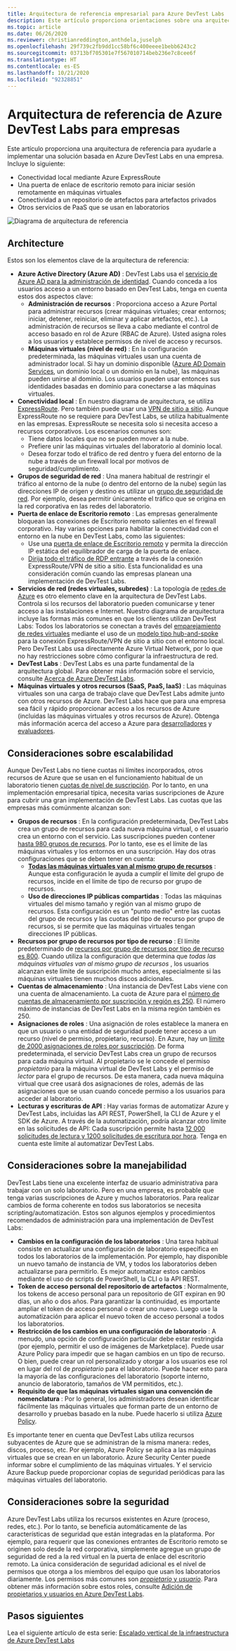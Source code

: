 ```yaml
---
title: Arquitectura de referencia empresarial para Azure DevTest Labs
description: Este artículo proporciona orientaciones sobre una arquitectura de referencia para Azure DevTest Labs en una empresa.
ms.topic: article
ms.date: 06/26/2020
ms.reviewer: christianreddington,anthdela,juselph
ms.openlocfilehash: 29f739c2fb9dd1cc58bf6c400eeee1bebb6243c2
ms.sourcegitcommit: 03713bf705301e7f567010714beb236e7c8cee6f
ms.translationtype: HT
ms.contentlocale: es-ES
ms.lasthandoff: 10/21/2020
ms.locfileid: "92328851"
---
```

# <a name="azure-devtest-labs-reference-architecture-for-enterprises"></a>Arquitectura de referencia de Azure DevTest Labs para empresas
Este artículo proporciona una arquitectura de referencia para ayudarle a implementar una solución basada en Azure DevTest Labs en una empresa. Incluye lo siguiente:
- Conectividad local mediante Azure ExpressRoute
- Una puerta de enlace de escritorio remoto para iniciar sesión remotamente en máquinas virtuales
- Conectividad a un repositorio de artefactos para artefactos privados
- Otros servicios de PaaS que se usan en laboratorios

![Diagrama de arquitectura de referencia](./media/devtest-lab-reference-architecture/reference-architecture.png)

## <a name="architecture"></a>Architecture
Estos son los elementos clave de la arquitectura de referencia:

- **Azure Active Directory (Azure AD)** : DevTest Labs usa el [servicio de Azure AD para la administración de identidad](../active-directory/fundamentals/active-directory-whatis.md). Cuando conceda a los usuarios acceso a un entorno basado en DevTest Labs, tenga en cuenta estos dos aspectos clave:
    - **Administración de recursos** : Proporciona acceso a Azure Portal para administrar recursos (crear máquinas virtuales; crear entornos; iniciar, detener, reiniciar, eliminar y aplicar artefactos, etc.). La administración de recursos se lleva a cabo mediante el control de acceso basado en rol de Azure (RBAC de Azure). Usted asigna roles a los usuarios y establece permisos de nivel de acceso y recursos.
    - **Máquinas virtuales (nivel de red)** : En la configuración predeterminada, las máquinas virtuales usan una cuenta de administrador local. Si hay un dominio disponible ([Azure AD Domain Services](../active-directory-domain-services/overview.md), un dominio local o un dominio en la nube), las máquinas pueden unirse al dominio. Los usuarios pueden usar entonces sus identidades basadas en dominio para conectarse a las máquinas virtuales.
- **Conectividad local** : En nuestro diagrama de arquitectura, se utiliza [ExpressRoute](../expressroute/expressroute-introduction.md). Pero también puede usar una [VPN de sitio a sitio](../vpn-gateway/vpn-gateway-about-vpn-gateway-settings.md). Aunque ExpressRoute no se requiere para DevTest Labs, se utiliza habitualmente en las empresas. ExpressRoute se necesita solo si necesita acceso a recursos corporativos. Los escenarios comunes son:
    - Tiene datos locales que no se pueden mover a la nube.
    - Prefiere unir las máquinas virtuales del laboratorio al dominio local.
    - Desea forzar todo el tráfico de red dentro y fuera del entorno de la nube a través de un firewall local por motivos de seguridad/cumplimiento.
- **Grupos de seguridad de red** : Una manera habitual de restringir el tráfico al entorno de la nube (o dentro del entorno de la nube) según las direcciones IP de origen y destino es utilizar un [ grupo de seguridad de red](../virtual-network/network-security-groups-overview.md). Por ejemplo, desea permitir únicamente el tráfico que se origina en la red corporativa en las redes del laboratorio.
- **Puerta de enlace de Escritorio remoto** : Las empresas generalmente bloquean las conexiones de Escritorio remoto salientes en el firewall corporativo. Hay varias opciones para habilitar la conectividad con el entorno en la nube en DevTest Labs, como las siguientes:
  - Use una [puerta de enlace de Escritorio remoto](/windows-server/remote/remote-desktop-services/desktop-hosting-logical-architecture) y permita la dirección IP estática del equilibrador de carga de la puerta de enlace.
  - [Dirija todo el tráfico de RDP entrante](../vpn-gateway/vpn-gateway-forced-tunneling-rm.md) a través de la conexión ExpressRoute/VPN de sitio a sitio. Esta funcionalidad es una consideración común cuando las empresas planean una implementación de DevTest Labs.
- **Servicios de red (redes virtuales, subredes)** : La topología de [redes de Azure](../networking/networking-overview.md) es otro elemento clave en la arquitectura de DevTest Labs. Controla si los recursos del laboratorio pueden comunicarse y tener acceso a las instalaciones e Internet. Nuestro diagrama de arquitectura incluye las formas más comunes en que los clientes utilizan DevTest Labs: Todos los laboratorios se conectan a través del [emparejamiento de redes virtuales](../virtual-network/virtual-network-peering-overview.md) mediante el uso de un [modelo tipo hub-and-spoke](/azure/architecture/reference-architectures/hybrid-networking/hub-spoke) para la conexión ExpressRoute/VPN de sitio a sitio con el entorno local. Pero DevTest Labs usa directamente Azure Virtual Network, por lo que no hay restricciones sobre cómo configurar la infraestructura de red.
- **DevTest Labs** :  DevTest Labs es una parte fundamental de la arquitectura global. Para obtener más información sobre el servicio, consulte [Acerca de Azure DevTest Labs](devtest-lab-overview.md).
- **Máquinas virtuales y otros recursos (SaaS, PaaS, IaaS)** :  Las máquinas virtuales son una carga de trabajo clave que DevTest Labs admite junto con otros recursos de Azure. DevTest Labs hace que para una empresa sea fácil y rápido proporcionar acceso a los recursos de Azure (incluidas las máquinas virtuales y otros recursos de Azure). Obtenga más información acerca del acceso a Azure para [desarrolladores](devtest-lab-developer-lab.md) y [evaluadores](devtest-lab-test-env.md).

## <a name="scalability-considerations"></a>Consideraciones sobre escalabilidad
Aunque DevTest Labs no tiene cuotas ni límites incorporados, otros recursos de Azure que se usan en el funcionamiento habitual de un laboratorio tienen [cuotas de nivel de suscripción](../azure-resource-manager/management/azure-subscription-service-limits.md). Por lo tanto, en una implementación empresarial típica, necesita varias suscripciones de Azure para cubrir una gran implementación de DevTest Labs. Las cuotas que las empresas más comúnmente alcanzan son:

- **Grupos de recursos** : En la configuración predeterminada, DevTest Labs crea un grupo de recursos para cada nueva máquina virtual, o el usuario crea un entorno con el servicio. Las suscripciones pueden contener [hasta 980 grupos de recursos](../azure-resource-manager/management/azure-subscription-service-limits.md#subscription-limits). Por lo tanto, ese es el límite de las máquinas virtuales y los entornos en una suscripción. Hay dos otras configuraciones que se deben tener en cuenta:
    - **[Todas las máquinas virtuales van al mismo grupo de recursos](resource-group-control.md)** : Aunque esta configuración le ayuda a cumplir el límite del grupo de recursos, incide en el límite de tipo de recurso por grupo de recursos.
    - **Uso de direcciones IP públicas compartidas** : Todas las máquinas virtuales del mismo tamaño y región van al mismo grupo de recursos. Esta configuración es un "punto medio" entre las cuotas del grupo de recursos y las cuotas del tipo de recurso por grupo de recursos, si se permite que las máquinas virtuales tengan direcciones IP públicas.
- **Recursos por grupo de recursos por tipo de recurso** : El límite predeterminado de [recursos por grupo de recursos por tipo de recurso es 800](../azure-resource-manager/management/azure-subscription-service-limits.md#resource-group-limits).  Cuando utiliza la configuración que determina que *todas las máquinas virtuales van al mismo grupo de recursos* , los usuarios alcanzan este límite de suscripción mucho antes, especialmente si las máquinas virtuales tienen muchos discos adicionales.
- **Cuentas de almacenamiento** : Una instancia de DevTest Labs viene con una cuenta de almacenamiento. La cuota de Azure para el [número de cuentas de almacenamiento por suscripción y región es 250](../azure-resource-manager/management/azure-subscription-service-limits.md#storage-limits). El número máximo de instancias de DevTest Labs en la misma región también es 250.
- **Asignaciones de roles** : Una asignación de roles establece la manera en que un usuario o una entidad de seguridad puede tener acceso a un recurso (nivel de permiso, propietario, recurso). En Azure, hay un [límite de 2000 asignaciones de roles por suscripción](../azure-resource-manager/management/azure-subscription-service-limits.md#azure-role-based-access-control-limits). De forma predeterminada, el servicio DevTest Labs crea un grupo de recursos para cada máquina virtual. Al propietario se le concede el permiso *propietario* para la máquina virtual de DevTest Labs y el permiso de *lector* para el grupo de recursos. De esta manera, cada nueva máquina virtual que cree usará dos asignaciones de roles, además de las asignaciones que se usan cuando concede permiso a los usuarios para acceder al laboratorio.
- **Lecturas y escrituras de API** : Hay varias formas de automatizar Azure y DevTest Labs, incluidas las API REST, PowerShell, la CLI de Azure y el SDK de Azure. A través de la automatización, podría alcanzar otro límite en las solicitudes de API: Cada suscripción permite hasta [12 000 solicitudes de lectura y 1200 solicitudes de escritura por hora](../azure-resource-manager/management/request-limits-and-throttling.md). Tenga en cuenta este límite al automatizar DevTest Labs.

## <a name="manageability-considerations"></a>Consideraciones sobre la manejabilidad
DevTest Labs tiene una excelente interfaz de usuario administrativa para trabajar con un solo laboratorio. Pero en una empresa, es probable que tenga varias suscripciones de Azure y muchos laboratorios. Para realizar cambios de forma coherente en todos sus laboratorios se necesita scripting/automatización. Estos son algunos ejemplos y procedimientos recomendados de administración para una implementación de DevTest Labs:

- **Cambios en la configuración de los laboratorios** : Una tarea habitual consiste en actualizar una configuración de laboratorio específica en todos los laboratorios de la implementación. Por ejemplo, hay disponible un nuevo tamaño de instancia de VM, y todos los laboratorios deben actualizarse para permitirlo. Es mejor automatizar estos cambios mediante el uso de scripts de PowerShell, la CLI o la API REST.  
- **Token de acceso personal del repositorio de artefactos** :  Normalmente, los tokens de acceso personal para un repositorio de GIT expiran en 90 días, un año o dos años. Para garantizar la continuidad, es importante ampliar el token de acceso personal o crear uno nuevo. Luego use la automatización para aplicar el nuevo token de acceso personal a todos los laboratorios.
- **Restricción de los cambios en una configuración de laboratorio** : A menudo, una opción de configuración particular debe estar restringida (por ejemplo, permitir el uso de imágenes de Marketplace). Puede usar Azure Policy para impedir que se hagan cambios en un tipo de recurso. O bien, puede crear un rol personalizado y otorgar a los usuarios ese rol en lugar del rol de *propietario* para el laboratorio. Puede hacer esto para la mayoría de las configuraciones del laboratorio (soporte interno, anuncio de laboratorio, tamaños de VM permitidos, etc.).
- **Requisito de que las máquinas virtuales sigan una convención de nomenclatura** : Por lo general, los administradores desean identificar fácilmente las máquinas virtuales que forman parte de un entorno de desarrollo y pruebas basado en la nube. Puede hacerlo si utiliza [Azure Policy](https://github.com/Azure/azure-policy/tree/master/samples/TextPatterns/allow-multiple-name-patterns).

Es importante tener en cuenta que DevTest Labs utiliza recursos subyacentes de Azure que se administran de la misma manera: redes, discos, proceso, etc. Por ejemplo, Azure Policy se aplica a las máquinas virtuales que se crean en un laboratorio. Azure Security Center puede informar sobre el cumplimiento de las máquinas virtuales. Y el servicio Azure Backup puede proporcionar copias de seguridad periódicas para las máquinas virtuales del laboratorio.

## <a name="security-considerations"></a>Consideraciones sobre la seguridad
Azure DevTest Labs utiliza los recursos existentes en Azure (proceso, redes, etc.). Por lo tanto, se beneficia automáticamente de las características de seguridad que están integradas en la plataforma. Por ejemplo, para requerir que las conexiones entrantes de Escritorio remoto se originen solo desde la red corporativa, simplemente agregue un grupo de seguridad de red a la red virtual en la puerta de enlace del escritorio remoto. La única consideración de seguridad adicional es el nivel de permisos que otorga a los miembros del equipo que usan los laboratorios diariamente. Los permisos más comunes son [*propietario* y *usuario*](devtest-lab-add-devtest-user.md). Para obtener más información sobre estos roles, consulte [Adición de propietarios y usuarios en Azure DevTest Labs](devtest-lab-add-devtest-user.md).

## <a name="next-steps"></a>Pasos siguientes
Lea el siguiente artículo de esta serie: [Escalado vertical de la infraestructura de Azure DevTest Labs](devtest-lab-guidance-scale.md)